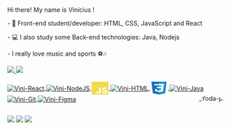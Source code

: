  
 <div style="display: inline_block"><br>
  <p>Hi there! My name is Vinícius !
 </div>

 <p>- 🔭 Front-end student/developer: HTML, CSS, JavaScript and React </p>
  <p>- 💻 I also study some Back-end technologies: Java, Nodejs </p>
 <p>- I really love music and sports ⚽🎶 </p>

<div align="center" style="display: flex"><br>
  <a href="https://github.com/ViniciusdePSouza">
  <img height="180em" src="https://github-readme-stats.vercel.app/api?username=ViniciusdePSouza&show_icons=true&theme=chartreuse-dark&include_all_commits=true&count_private=true"/>
  <img height="180em" src="https://github-readme-stats.vercel.app/api/top-langs/?username=ViniciusdePSouza&layout=compact&langs_count=7&theme=chartreuse-dark"/>
</div>

<div style="display: inline_block"><br>
  <img align="center" alt="Vini-React" height="30" width="40" src="https://cdn.jsdelivr.net/gh/devicons/devicon/icons/react/react-original.svg">
  <img align="center" alt="Vini-NodeJS" height="30" width="40" src="https://cdn.jsdelivr.net/gh/devicons/devicon/icons/nodejs/nodejs-original.svg" >
  <img align="center" alt="Vini-Js" height="30" width="40" src="https://raw.githubusercontent.com/devicons/devicon/master/icons/javascript/javascript-plain.svg">
  <img align="center" alt="Vini-HTML" height="30" width="40"src="https://cdn.jsdelivr.net/gh/devicons/devicon/icons/html5/html5-original.svg">
  <img align="center" alt="Vini-CSS" height="30" width="40" src="https://raw.githubusercontent.com/devicons/devicon/master/icons/css3/css3-original.svg">
  <img align="center" alt="Vini-Java" height="30" width="40" src="https://cdn.jsdelivr.net/gh/devicons/devicon/icons/java/java-original.svg">
  <img align="center" alt="Vini-Git" height="30" width="40" src="https://cdn.jsdelivr.net/gh/devicons/devicon/icons/git/git-original.svg" >
  <img align="center" alt="Vini-Figma" height="30" width="40" src="https://cdn.jsdelivr.net/gh/devicons/devicon/icons/figma/figma-original.svg" />
  <img align="right" alt="Yoda-pic" height="150" style="border-radius:50px;" src="https://camo.githubusercontent.com/335d3ff99067cf0f11ff6857c797814d1f40964024eaaa990354ad1854a7191b/68747470733a2f2f6d656469612e74656e6f722e636f6d2f696d616765732f34663230616637356633323838373338346161623765343963333735333761652f74656e6f722e676966">
</div>

##
<div> 
  <a href="https://instagram.com/vinisouza.mp3" target="_blank"><img src="https://img.shields.io/badge/-Instagram-%23E4405F?style=for-the-badge&logo=instagram&logoColor=white" target="_blank"></a>
  <a href = "mailto:dev.souzavinicius@gmail.com"><img src="https://img.shields.io/badge/-Gmail-%23333?style=for-the-badge&logo=gmail&logoColor=white" target="_blank"></a>
  <a href="https://www.linkedin.com/in/viniciuspsouza01" target="_blank"><img src="https://img.shields.io/badge/-LinkedIn-%230077B5?style=for-the-badge&logo=linkedin&logoColor=white" target="_blank"></a> 
</div>
